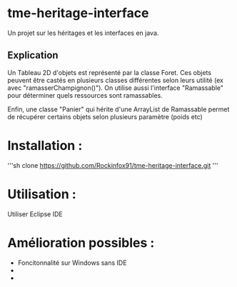 # tme-heritage-interface
Un projet sur les héritages et les interfaces en java.

## Explication 

Un Tableau 2D d'objets est représenté par la classe Foret. Ces objets peuvent être castés en plusieurs classes différentes selon leurs utilité (ex avec "ramasserChampignon()").
On utilise aussi l'interface "Ramassable" pour déterminer quels ressources sont ramassables.

Enfin, une classe "Panier" qui hérite d'une ArrayList de Ramassable permet de récupérer certains objets selon plusieurs paramètre (poids etc)

# Installation : 

'''sh
clone https://github.com/Rockinfox91/tme-heritage-interface.git
'''

# Utilisation :
Utiliser Eclipse IDE

# Amélioration possibles :

- Foncitonnalité sur Windows sans IDE
-
-
